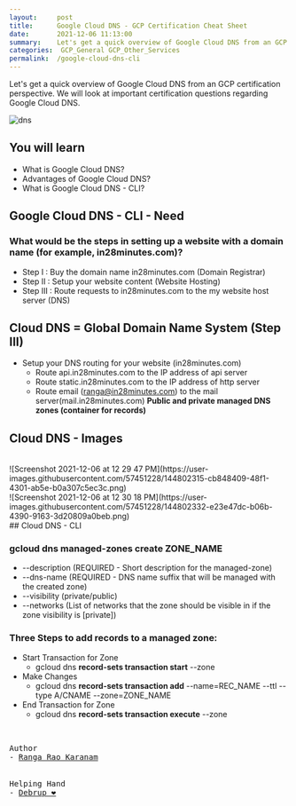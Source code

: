```yaml
---
layout:     post
title:      Google Cloud DNS - GCP Certification Cheat Sheet
date:       2021-12-06 11:13:00
summary:    Let's get a quick overview of Google Cloud DNS from an GCP certification perspective. We will look at important certification questions regarding Google Cloud DNS.
categories:  GCP_General GCP_Other_Services
permalink:  /google-cloud-dns-cli
---
```


Let's get a quick overview of Google Cloud DNS from an GCP certification perspective. We will look at important certification questions regarding Google Cloud DNS.

![dns](https://user-images.githubusercontent.com/57451228/144802720-8d5f1ff8-db0d-44c5-a071-6753209b168b.png)

## You will learn        
- What is Google Cloud DNS?
- Advantages of Google Cloud DNS?   
- What is Google Cloud DNS - CLI?   

## Google Cloud DNS - CLI - Need

### What would be the steps in setting up a website with a domain name (for example, in28minutes.com)?
- Step I : Buy the domain name in28minutes.com (Domain Registrar)
- Step II : Setup your website content (Website Hosting)
- Step III : Route requests to in28minutes.com to the my website host server (DNS)

## Cloud DNS = Global Domain Name System (Step III)

 - Setup your DNS routing for your website (in28minutes.com)
    - Route api.in28minutes.com to the IP address of api server
    - Route static.in28minutes.com to the IP address of http server
    - Route email (ranga@in28minutes.com) to the mail server(mail.in28minutes.com)
**Public and private managed DNS zones (container for records)**

## Cloud DNS - Images
<BR/>
![Screenshot 2021-12-06 at 12 29 47 PM](https://user-images.githubusercontent.com/57451228/144802315-cb848409-48f1-4301-ab5e-b0a307c5ec3c.png)
<BR/>
![Screenshot 2021-12-06 at 12 30 18 PM](https://user-images.githubusercontent.com/57451228/144802332-e23e47dc-b06b-4390-9163-3d20809a0beb.png)
<BR/>
## Cloud DNS - CLI

### gcloud dns managed-zones create ZONE_NAME
- --description (REQUIRED - Short description for the managed-zone)
- --dns-name (REQUIRED - DNS name suffix that will be managed with the created zone)
- --visibility (private/public)
- --networks (List of networks that the zone should be visible in if the zone visibility is [private])
 
### Three Steps to add records to a managed zone:
- Start Transaction for Zone
  - gcloud dns **record-sets transaction start** --zone
- Make Changes
  - gcloud dns **record-sets transaction add** --name=REC_NAME --ttl --type A/CNAME --zone=ZONE_NAME
- End Transaction for Zone
  - gcloud dns **record-sets transaction execute** --zone

<BR/>


<pre>
Author
- <a href="https://www.linkedin.com/in/rangakaranam/">Ranga Rao Karanam</a>
<br/>
Helping Hand
- <a href="https://www.linkedin.com/in/debrup-365/">Debrup ❤️</a>
</pre>
